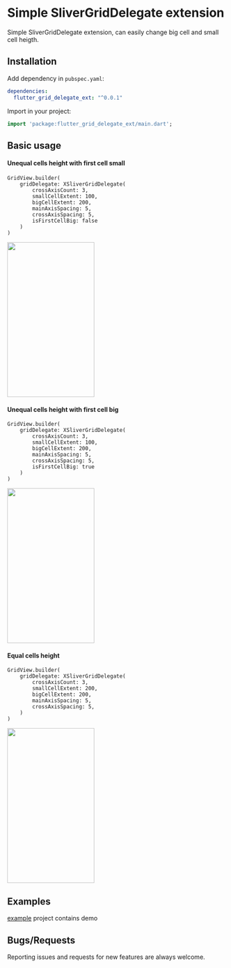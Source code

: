 # Simple SliverGridDelegate extension

Simple SliverGridDelegate extension, can easily change big cell and small cell heigth.

## Installation

Add dependency in `pubspec.yaml`:
```yaml
dependencies:
  flutter_grid_delegate_ext: "^0.0.1"
```

Import in your project:
```dart
import 'package:flutter_grid_delegate_ext/main.dart';
```

## Basic usage

#### Unequal cells height with first cell small
```
GridView.builder(
    gridDelegate: XSliverGridDelegate(
        crossAxisCount: 3,
        smallCellExtent: 100,
        bigCellExtent: 200,
        mainAxisSpacing: 5,
        crossAxisSpacing: 5,
        isFirstCellBig: false
    )
)
```
<img src="https://raw.githubusercontent.com/faob-dev/flutter_grid_delegate_ext/master/screenshots/layout1.jpg" width="200" height="355">

#### Unequal cells height with first cell big
```
GridView.builder(
    gridDelegate: XSliverGridDelegate(
        crossAxisCount: 3,
        smallCellExtent: 100,
        bigCellExtent: 200,
        mainAxisSpacing: 5,
        crossAxisSpacing: 5,
        isFirstCellBig: true
    )
)
```

<img src="https://raw.githubusercontent.com/faob-dev/flutter_grid_delegate_ext/master/screenshots/layout2.jpg" width="200" height="355">

#### Equal cells height
```
GridView.builder(
    gridDelegate: XSliverGridDelegate(
        crossAxisCount: 3,
        smallCellExtent: 200,
        bigCellExtent: 200,
        mainAxisSpacing: 5,
        crossAxisSpacing: 5,
    )
)
```
<img src="https://raw.githubusercontent.com/faob-dev/flutter_grid_delegate_ext/master/screenshots/layout3.jpg" width="200" height="355">

## Examples

[example](https://github.com/faob-dev/flutter_grid_delegate_ext/tree/master/example) project contains demo


## Bugs/Requests
Reporting issues and requests for new features are always welcome.
